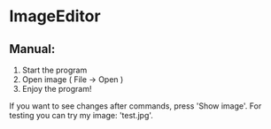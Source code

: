 # ImageEditor

## Manual:
1. Start the program
2. Open image ( File -> Open )
3. Enjoy the program! 

If you want to see changes after commands, press 'Show image'.
For testing you can try my image: 'test.jpg'.
